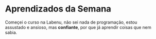# Aprendizados da Semana

Começei o curso na Labenu, não sei nada de programação, estou assustado e ansioso, mas **confiante**, por que já aprendir coisas que nem sabia.